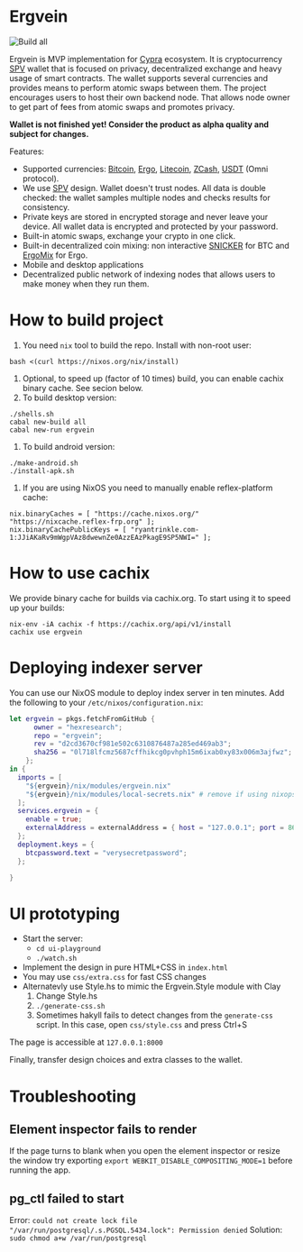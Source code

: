 # Ergvein

![Build all](https://github.com/hexresearch/ergvein/workflows/Build%20all/badge.svg)

Ergvein is MVP implementation for [Cypra](https://cypra.io) ecosystem. It is cryptocurrency [SPV](https://bitcoin.org/en/operating-modes-guide#simplified-payment-verification-spv) wallet that is focused on privacy, decentralized exchange and heavy usage of smart contracts. The wallet supports several currencies and provides means to perform atomic swaps between them. The project encourages users to host their own backend node. That allows node owner to get part of fees from atomic swaps and promotes privacy.

**Wallet is not finished yet! Consider the product as alpha quality and subject for changes.**

Features:
* Supported currencies: [Bitcoin](https://bitcoin.org/en/), [Ergo](https://ergoplatform.org/en/), [Litecoin](https://litecoin.org/), [ZCash](https://z.cash/), [USDT](https://tether.to/) (Omni protocol).
* We use [SPV](https://bitcoin.org/en/operating-modes-guide#simplified-payment-verification-spv) design. Wallet doesn't trust nodes. All data is double checked: the wallet samples multiple nodes and checks results for consistency.
* Private keys are stored in encrypted storage and never leave your device. All wallet data is encrypted and protected by your password.
* Built-in atomic swaps, exchange your crypto in one click.
* Built-in decentralized coin mixing: non interactive [SNICKER](https://joinmarket.me/blog/blog/snicker/) for BTC and [ErgoMix](https://ergoplatform.org/docs/AdvancedErgoScriptTutorial.pdf) for Ergo.
* Mobile and desktop applications
* Decentralized public network of indexing nodes that allows users to make money when they run them.

# How to build project

1. You need `nix` tool to build the repo. Install with non-root user:
```
bash <(curl https://nixos.org/nix/install)
```
1. Optional, to speed up (factor of 10 times) build, you can enable cachix binary cache. See secion below.
1. To build desktop version:
```
./shells.sh
cabal new-build all
cabal new-run ergvein
```
1. To build android version:
```
./make-android.sh
./install-apk.sh
```
1. If you are using NixOS you need to manually enable reflex-platform cache:
```
nix.binaryCaches = [ "https://cache.nixos.org/" "https://nixcache.reflex-frp.org" ];
nix.binaryCachePublicKeys = [ "ryantrinkle.com-1:JJiAKaRv9mWgpVAz8dwewnZe0AzzEAzPkagE9SP5NWI=" ];
```

# How to use cachix

We provide binary cache for builds via cachix.org. To start using it to speed up your builds:
```
nix-env -iA cachix -f https://cachix.org/api/v1/install
cachix use ergvein
```

# Deploying indexer server

You can use our NixOS module to deploy index server in ten minutes. Add the following to your `/etc/nixos/configuration.nix`:
``` nix
let ergvein = pkgs.fetchFromGitHub {
      owner = "hexresearch";
      repo = "ergvein";
      rev = "d2cd3670cf981e502c6310876487a285ed469ab3";
      sha256 = "0l718lfcmz5687cffhikcg0pvhph15m6ixab0xy83x006m3ajfwz";
    };
in {
  imports = [
    "${ergvein}/nix/modules/ergvein.nix"
    "${ergvein}/nix/modules/local-secrets.nix" # remove if using nixops secrets
  ];
  services.ergvein = {
    enable = true;
    externalAddress = externalAddress = { host = "127.0.0.1"; port = 8667; }; # here place your ip
  };
  deployment.keys = {
    btcpassword.text = "verysecretpassword";
  };

}
```

# UI prototyping

* Start the server:
    * ``cd ui-playground``
    * ``./watch.sh``
* Implement the design in pure HTML+CSS in ``index.html``
* You may use ``css/extra.css`` for fast CSS changes
* Alternatevly use Style.hs to mimic the Ergvein.Style module with Clay
   1. Change Style.hs
   2. ``./generate-css.sh``
   3. Sometimes hakyll fails to detect changes from the ``generate-css`` script. In this case, open ``css/style.css`` and press Ctrl+S

The page is accessible at ``127.0.0.1:8000``

Finally, transfer design choices and extra classes to the wallet.

# Troubleshooting

## Element inspector fails to render

If the page turns to blank when you open the element inspector or resize the window try exporting
`export WEBKIT_DISABLE_COMPOSITING_MODE=1` before running the app.

## pg_ctl failed to start

Error: `could not create lock file "/var/run/postgresql/.s.PGSQL.5434.lock": Permission denied`
Solution: `sudo chmod a+w /var/run/postgresql`
